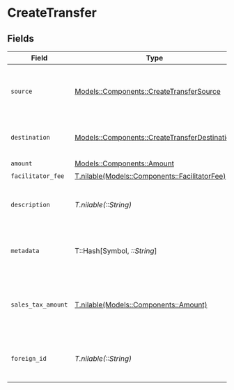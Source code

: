 # CreateTransfer


## Fields

| Field                                                                                                                            | Type                                                                                                                             | Required                                                                                                                         | Description                                                                                                                      | Example                                                                                                                          |
| -------------------------------------------------------------------------------------------------------------------------------- | -------------------------------------------------------------------------------------------------------------------------------- | -------------------------------------------------------------------------------------------------------------------------------- | -------------------------------------------------------------------------------------------------------------------------------- | -------------------------------------------------------------------------------------------------------------------------------- |
| `source`                                                                                                                         | [Models::Components::CreateTransferSource](../../models/shared/createtransfersource.md)                                          | :heavy_check_mark:                                                                                                               | Where funds for a transfer originate. For the source, you must include either a `paymentMethodID` or a `transferID`.             |                                                                                                                                  |
| `destination`                                                                                                                    | [Models::Components::CreateTransferDestination](../../models/shared/createtransferdestination.md)                                | :heavy_check_mark:                                                                                                               | The final stage of a transfer and the ultimate recipient of the funds.                                                           |                                                                                                                                  |
| `amount`                                                                                                                         | [Models::Components::Amount](../../models/shared/amount.md)                                                                      | :heavy_check_mark:                                                                                                               | N/A                                                                                                                              |                                                                                                                                  |
| `facilitator_fee`                                                                                                                | [T.nilable(Models::Components::FacilitatorFee)](../../models/shared/facilitatorfee.md)                                           | :heavy_minus_sign:                                                                                                               | Total or markup fee.                                                                                                             |                                                                                                                                  |
| `description`                                                                                                                    | *T.nilable(::String)*                                                                                                            | :heavy_minus_sign:                                                                                                               | An optional description of the transfer that is used on receipts and for your own internal use.                                  | Pay Instructor for May 15 Class                                                                                                  |
| `metadata`                                                                                                                       | T::Hash[Symbol, *::String*]                                                                                                      | :heavy_minus_sign:                                                                                                               | Free-form key-value pair list. Useful for storing information that is not captured elsewhere.                                    | {<br/>"optional": "metadata"<br/>}                                                                                               |
| `sales_tax_amount`                                                                                                               | [T.nilable(Models::Components::Amount)](../../models/shared/amount.md)                                                           | :heavy_minus_sign:                                                                                                               | Optional sales tax amount. `transfer.amount.value` should be inclusive of any sales tax and represents the total amount charged. |                                                                                                                                  |
| `foreign_id`                                                                                                                     | *T.nilable(::String)*                                                                                                            | :heavy_minus_sign:                                                                                                               | Optional alias from a foreign/external system which can be used to reference this resource.                                      |                                                                                                                                  |